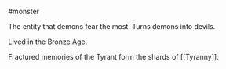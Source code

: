 #monster 

The entity that demons fear the most. Turns demons into devils.

Lived in the Bronze Age.

Fractured memories of the Tyrant form the shards of [[Tyranny]].
